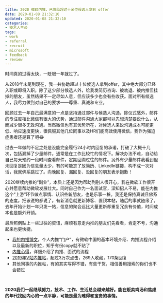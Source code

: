 ```yaml
---
title: 2020 微软内推，已协助超过十余位候选人拿到 offer
date: 2020-01-08 21:32:10
updated: 2020-01-08 21:32:10
categories:
- 技术人生谈
tags:
- work
- referral
- recruit
- microsoft
- feedback
- review
---
```




时间真的过得太快，一眨眼一年就过了。

从2018年末尾到现在，我一共协助超过十位候选人拿到offer，其中绝大部分已经入职或即将入职。除了这少部分候选人外，给我发简历咨询、被劝退、被内推但挂掉的朋友，虽然结果不一定尽如人意，但应该多少也会有些收获。面对所有候选人，我尽力做到对自己的要求——尊重、真诚和专业。

<!-- more -->



回顾过去一年自己最满意的一点是坚持通过邮件与候选人沟通，除仪式感外，邮件的专注度相比微信有很大的优势，通过邮件沟通大家都可以先想清楚要说什么，从而减少很多无效沟通。当然微信也有其优势所在，对候选人来说沟通成本可能更低、响应速度更快，很佩服其他几位同事以及HR们能高效使用微信，我作为强迫症患者还是算了吧😂

过去一年做的不足之处是没能完全履行24小时内回复的承诺，打破了大概十几次，包括漏掉了少量邮件，通常是在工作比较忙的情况下。解决办法不难，自动给自己每天预约一段时间查看邮件，定期回溯过往的邮件。另外有少量邮件我看到但未回复是因为信息量太少，有的可能忘了放简历、LinkedIn链接，构不成一次对话，我就佛系跳过了。向晚回复、漏回复、没回复的朋友表示抱歉！

2020继续内推的“副业”，本质上还是因为帮助到别人很开心，我在微软工作很开心并愿意帮助微软发展壮大。同时自己作为一名面试官，深知招人不易，能在内推这个“上游”环节做点事情、认识些新朋友，也是乐事一桩。我还是保持真诚且佛系的态度，把该说的都说了，有新消息就更新博客、置顶本帖，随后的事就随缘了。去年开始计划一年只发一帖，信息的聚合远比大量更新却重复冗余有价值，时间成本也是额外开销。

最后照例贴上一些过往的资讯，麻烦有意走内推的朋友们先看看，肯定不亏，沟通起来也更快捷。

- [我的内推博文](https://blog.joouis.com/recruit/)，个人内推“门户”，有微软中国的基本环境介绍、内推流程介绍以及最新的职位，知乎有份copy就不贴了
- [内推心得](https://blog.joouis.com/2019/a-thought-of-referral/)，详细介绍了内推、面试的流程
- [2019年V站内推帖](https://www.v2ex.com/t/562136)，超过3万次点击，269人收藏，170条回复
- 其他同事的内推帖，有的其实写得不错，有些干货，相信善用搜索的你们也不会错过



<br />

**2020我们一起继续努力，技术、工作、生活总会越来越好。能在贩卖鸡汤和焦虑的年代找回内心的一点平静，可能是最为难得和宝贵的事情。**